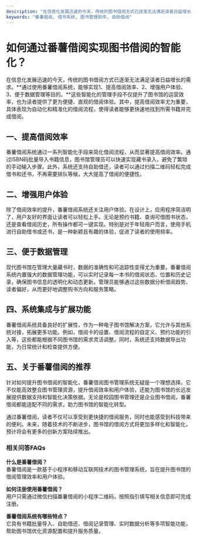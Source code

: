 ```yaml
---
description: "在信息化发展迅速的今天，传统的图书借阅方式已逐渐无法满足读者日益增长的需求。**通过使用番薯借阅系统，能够实现1、提高借阅效率、2、增强用户体验、3、便于数据管理等目的。**这些智能化的管理手段不仅提升了图书馆的运营效率，也为读者提供了更为便捷、直观的借阅体验。其中，提高借阅效率尤为重要，具体表现为自动化和精准化的借阅流程，使得读者能够更快速地找到所需书籍并完成借阅。"
keywords: "番薯借阅, 借书系统, 图书管理软件, 自助借阅"
---
```

# 如何通过番薯借阅实现图书借阅的智能化？

在信息化发展迅速的今天，传统的图书借阅方式已逐渐无法满足读者日益增长的需求。**通过使用番薯借阅系统，能够实现1、提高借阅效率、2、增强用户体验、3、便于数据管理等目的。**这些智能化的管理手段不仅提升了图书馆的运营效率，也为读者提供了更为便捷、直观的借阅体验。其中，提高借阅效率尤为重要，具体表现为自动化和精准化的借阅流程，使得读者能够更快速地找到所需书籍并完成借阅。

## 一、提高借阅效率

番薯借阅系统通过一系列智能化手段来简化借阅流程，从而显著提高借阅效率。通过ISBN码批量导入书籍信息，图书馆管理员可以快速实现藏书录入，避免了繁琐的手动输入步骤。此外，系统还支持自助借还，读者可以通过扫描二维码轻松完成借书和还书，不再需要排队等候，大大提高了借阅的便捷性。

## 二、增强用户体验

除了借阅效率的提升，番薯借阅系统还关注用户体验。在设计上，应用程序简洁明了，用户友好的界面让读者可以轻松上手。无论是预约书籍、查询可借图书状态，还是查看借阅历史，所有操作都可一键实现。特别是对于年轻用户而言，使用手机进行自助借书或还书，是一种新颖且有趣的体验，促进了读者的使用频率。

## 三、便于数据管理

现代图书馆在管理大量藏书时，数据的准确性和可追踪性变得尤为重要。番薯借阅系统内置强大的数据管理功能，可以实时记录每一本书的借阅状态、位置和历史记录，确保图书信息的透明化和动态更新。管理员能够通过这些数据分析借阅趋势、读者偏好，从而更好地调整购书方向和服务策略。

## 四、系统集成与扩展功能

番薯借阅系统具备良好的扩展性，作为一种电子图书馆解决方案，它允许与其他系统对接，拓展更多功能。例如，借阅卡的设置、借阅流程的自定义、预约功能的引入等，这些都能根据不同图书馆的需求灵活调整。同时，系统还支持数据导出功能，为日常统计和检查提供方便。

## 五、关于番薯借阅的推荐

针对如何提升图书借阅的智能化，番薯借阅图书管理系统无疑是一个理想选择。它不仅能高效整合图书管理资源，提升借阅效率和用户体验，还能为图书馆的长远发展提供数据支持和智能化决策依据。无论是校园图书管理还是企业图书借阅，番薯借阅都能适配不同的需求，助力图书馆的智能化转型。

通过番薯借阅，读者不仅可以享受到更快捷的借阅服务，同时也能感受到科技带来的便利。未来，随着技术的不断进步，图书馆的借阅方式将更加多样化和智能化，预计将会有更多的创新方案陆续推出。

### 相关问答FAQs

**什么是番薯借阅？**   
番薯借阅是一款基于小程序和移动互联网技术的图书管理系统，旨在提升图书馆的借阅管理效率和用户体验。

**如何注册使用番薯借阅？**   
用户只需通过微信扫描番薯借阅的小程序二维码，按照指引填写相关信息即可完成注册。

**番薯借阅系统有哪些特点？**  
它具有书籍批量导入、自助借还、借阅记录管理、实时数据分析等多项智能功能，帮助图书馆优化资源配置和提升服务质量。
